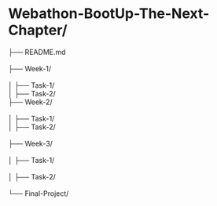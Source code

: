 # Webathon-BootUp-The-Next-Chapter/
├── README.md  
<br>
├── Week-1/  
<br>
│   ├── Task-1/ 
<br>
│   ├── Task-2/ 
<br>
├── Week-2/  
<br>
│   ├── Task-1/ 
<br>
│   ├── Task-2/  
<br>
├── Week-3/  
<br>
│   ├── Task-1/  
<br>
│   ├── Task-2/  
<br>
└── Final-Project/  

